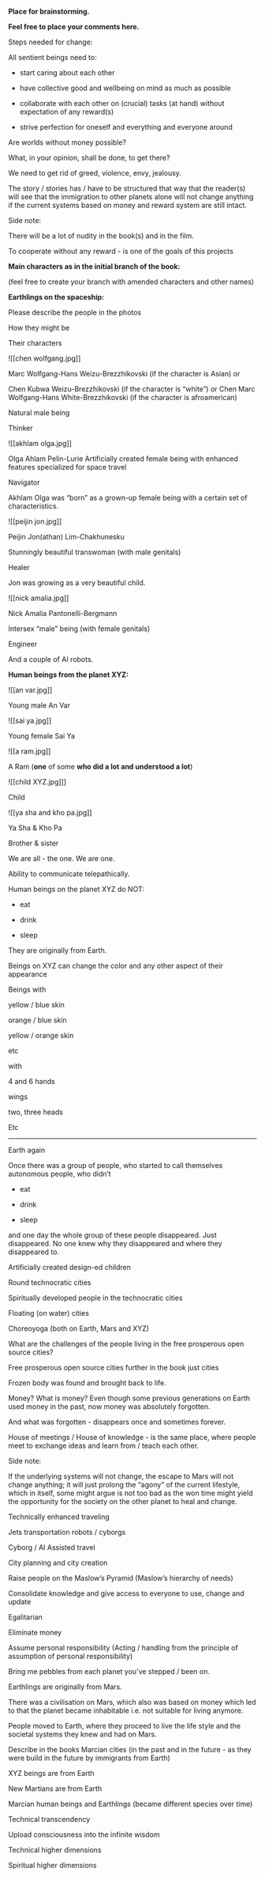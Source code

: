     

**Place for brainstorming.**

  
  

**Feel free to place your comments here.**

  
  

Steps needed for change:

  
  

All sentient beings need to:

+ start caring about each other 

+ have collective good and wellbeing on mind as much as possible

+ collaborate with each other on (crucial) tasks (at hand) without expectation of any reward(s)

+ strive perfection for oneself and everything and everyone around 

  
  

Are worlds without money possible?

What, in your opinion, shall be done, to get there?

  
  

We need to get rid of greed, violence, envy, jealousy. 

  
  

The story / stories has / have to be structured that way that the reader(s) will see that the immigration to other planets alone will not change anything if the current systems based on money and reward system are still intact. 

  
  

Side note:

  
  

There will be a lot of nudity in the book(s) and in the film. 

  
  

To cooperate without any reward - is one of the goals of this projects

  
  

**Main characters as in the initial branch of the book:** 

(feel free to create your branch with amended characters and other names) 

  
  

**Earthlings on the spaceship:**

  
  

Please describe the people in the photos

How they might be 

Their characters 

![[chen wolfgang.jpg]]

Marc Wolfgang-Hans Weizu-Brezzhikovski (if the character is Asian)
or 

Chen Kubwa Weizu-Brezzhikovski (if the character is “white”)
or
Chen Marc Wolfgang-Hans White-Brezzhikovski (if the character is afroamerican) 

Natural male being 

Thinker

![[akhlam olga.jpg]]

Olga Ahlam Pelin-Lurie
Artificially created female being with enhanced features specialized for space travel

Navigator

Akhlam Olga was “born” as a grown-up female being with a certain set of characteristics. 

  
![[peijin jon.jpg]]

Peijin Jon(athan) Lim-Chakhunesku 

Stunningly beautiful transwoman (with male genitals)

Healer

Jon was growing as a very beautiful child. 


![[nick amalia.jpg]]

Nick Amalia Pantonelli-Bergmann 

Intersex “male” being (with female genitals)

Engineer

  
  

And a couple of AI robots.

  
  

**Human beings from the planet XYZ:**

  
  

![[an var.jpg]]

Young male An Var

  
  
  
  

![[sai ya.jpg]]

Young female Sai Ya 

  
  
  
  

![[a ram.jpg]]

A Ram (**one** of some **who did a lot and understood a lot**)

  
  

![[child XYZ.jpg]]]

Child

![[ya sha and kho pa.jpg]]

Ya Sha & Kho Pa

Brother & sister
  
  

We are all - the one. We are one. 

  
  

Ability to communicate telepathically. 

  
  

Human beings on the planet XYZ do NOT:

  
  

-   eat 
    
-   drink
    
-   sleep
    

  
  

They are originally from Earth.

  
  

Beings on XYZ can change the color and any other aspect of their appearance 

  
  

Beings with
  
yellow / blue skin 

orange / blue skin

yellow / orange skin 

etc

  
  

with 

  
  

4 and 6 hands

wings 

two, three heads

  
  

Etc

  
  
  

*********

  
  

Earth again

  
  

Once there was a group of people, who started to call themselves autonomous people, who didn’t

-   eat
    
-   drink 
    
-   sleep 
    

  
  

and one day the whole group of these people disappeared. Just disappeared. No one knew why they disappeared and where they disappeared to.

  
  

Artificially created design-ed children

  
  

Round technocratic cities

  
  

Spiritually developed people in the technocratic cities

  
  

Floating (on water) cities

  
  

Choreoyoga (both on Earth, Mars and XYZ)

  
  

What are the challenges of the people living in the free prosperous open source cities?

  
  

Free prosperous open source cities further in the book just cities

  
  

Frozen body was found <some place> and brought back to life. 

  
  

Money? What is money?
Even though some previous generations on Earth used money in the past, now money was absolutely forgotten. 

And what was forgotten - disappears once and sometimes forever. 

  
  

House of meetings / House of knowledge - is the same place, where people meet to exchange ideas and learn from / teach each other. 

  
  

Side note: 

  
  

If the underlying systems will not change, the escape to Mars will not change anything; it will just prolong the “agony” of the current lifestyle, which in itself, some might argue is not too bad as the won time might yield the opportunity for the society on the other planet to heal and change. 

  
  

Technically enhanced traveling

Jets transportation robots / cyborgs

Cyborg / AI Assisted travel

  
  

City planning and city creation

  
  

Raise people on the Maslow’s Pyramid (Maslow’s hierarchy of needs)

Consolidate knowledge and give access to everyone to use, change and update

Egalitarian 

Eliminate money

Assume personal responsibility (Acting / handling from the principle of assumption of personal responsibility)

  
  

Bring me pebbles from each planet you’ve stepped / been on.

  
  
  
  

Earthlings are originally from Mars. 

  
  

There was a civilisation on Mars, which also was based on money which led to that the planet became inhabitable i.e. not suitable for living anymore. 

  
  

People moved to Earth, where they proceed to live the life style and the societal systems they knew and had on Mars. 

  
  

Describe in the books Marcian cities (in the past and in the future - as they were build in the future by immigrants from Earth)

  
  

XYZ beings are from Earth

  
  

New Martians are from Earth

  
  

Marcian human beings and Earthlings (became different species over time) 

  
  

Technical transcendency 

Upload consciousness into the infinite wisdom 

  
  

Technical higher dimensions

Spiritual higher dimensions
